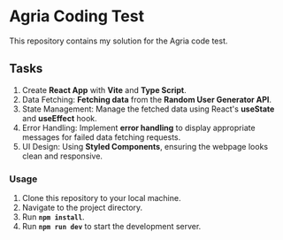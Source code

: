 # Agria Coding Test
This repository contains my solution for the Agria code test.

## Tasks
1. Create **React App** with **Vite** and **Type Script**.
2. Data Fetching: **Fetching data** from the **Random User Generator API**.
3. State Management: Manage the fetched data using React's **useState** and **useEffect** hook.
4. Error Handling: Implement **error handling** to display appropriate messages for failed data fetching requests.
5. UI Design: Using **Styled Components**, ensuring the 
webpage looks clean and responsive.

### Usage
1. Clone this repository to your local machine.
2. Navigate to the project directory.
3. Run **`npm install`**.
4. Run **`npm run dev`** to start the development server.
